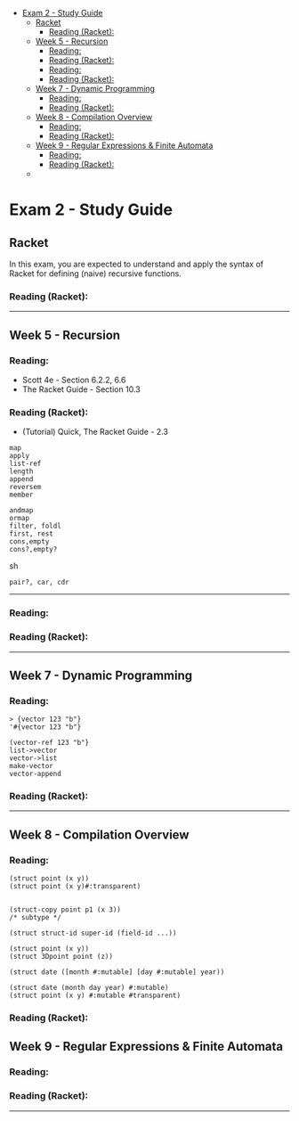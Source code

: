 - [Exam 2 - Study Guide](#exam-2---study-guide)
  - [Racket](#racket)
    - [Reading (Racket):](#reading-racket)
  - [Week 5 - Recursion](#week-5---recursion)
    - [Reading:](#reading)
    - [Reading (Racket):](#reading-racket-1)
    - [Reading:](#reading-1)
    - [Reading (Racket):](#reading-racket-2)
  - [Week 7 - Dynamic Programming](#week-7---dynamic-programming)
    - [Reading:](#reading-2)
    - [Reading (Racket):](#reading-racket-3)
  - [Week 8 - Compilation Overview](#week-8---compilation-overview)
    - [Reading:](#reading-3)
    - [Reading (Racket):](#reading-racket-4)
  - [Week 9 - Regular Expressions & Finite Automata](#week-9---regular-expressions--finite-automata)
    - [Reading:](#reading-4)
    - [Reading (Racket):](#reading-racket-5)
  - [](#)

# Exam 2 - Study Guide

## Racket
In this exam, you are expected to understand and apply the syntax of Racket for defining (naive) recursive functions.

### Reading (Racket):

---

## Week 5 - Recursion
### Reading:
 - Scott 4e - Section 6.2.2, 6.6
 - The Racket Guide - Section 10.3



### Reading (Racket):
- (Tutorial) Quick, The Racket Guide - 2.3

```rkt
map
apply
list-ref
length
append
reversem
member

andmap
ormap
filter, foldl
first, rest
cons,empty
cons?,empty?
```

sh

```rkt
pair?, car, cdr
```

---

### Reading:

### Reading (Racket):

---

## Week 7 - Dynamic Programming
### Reading:

```
> {vector 123 "b"}
'#{vector 123 "b"}

(vector-ref 123 "b"}
list->vector
vector->list
make-vector
vector-append
```

### Reading (Racket):

---

## Week 8 - Compilation Overview
### Reading:

```rkt
(struct point (x y))
(struct point (x y)#:transparent)


(struct-copy point p1 (x 3))
/* subtype */

(struct struct‐id super‐id (field‐id ...))

(struct point (x y))
(struct 3Dpoint point (z))

(struct date ([month #:mutable] [day #:mutable] year))

(struct date (month day year) #:mutable)
(struct point (x y) #:mutable #transparent)
```

### Reading (Racket):

## Week 9 - Regular Expressions & Finite Automata
### Reading:

### Reading (Racket):

---




## 


